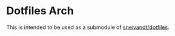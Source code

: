 # Dotfiles Arch

This is intended to be used as a submodule of [sneivandt/dotfiles](https://github.com/sneivandt/dotfiles).